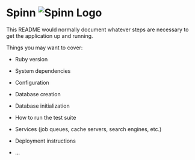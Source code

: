 # Spinn ![Spinn Logo](https://github.com/dwebster17/Spinn/blob/master/app/assets/images/Logo-black.png)

This README would normally document whatever steps are necessary to get the
application up and running.

Things you may want to cover:

* Ruby version

* System dependencies

* Configuration

* Database creation

* Database initialization

* How to run the test suite

* Services (job queues, cache servers, search engines, etc.)

* Deployment instructions

* ...
